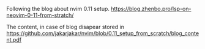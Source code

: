 Following the blog about nvim 0.11 setup.
https://blog.zhenbo.pro/lsp-on-neovim-0-11-from-stratch/


The content, in case of blog disapear stored in 
https://github.com/jakarjakar/nvim/blob/0.11_setup_from_scratch/blog_content.pdf
